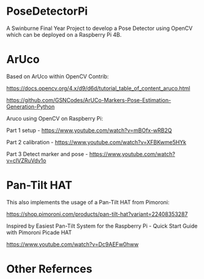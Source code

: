 # PoseDetectorPi
A Swinburne Final Year Project to develop a Pose Detector using OpenCV which can be deployed on a Raspberry Pi 4B.


# ArUco
Based on ArUco within OpenCV Contrib:

https://docs.opencv.org/4.x/d9/d6d/tutorial_table_of_content_aruco.html

https://github.com/GSNCodes/ArUCo-Markers-Pose-Estimation-Generation-Python

Aruco using OpenCV on Raspberry Pi: 

Part 1 setup -					https://www.youtube.com/watch?v=mBOfx-wRB2Q

Part 2 calibration -			https://www.youtube.com/watch?v=XFBKwme5HYk

Part 3 Detect marker and pose - https://www.youtube.com/watch?v=cIVZRuVdv1o


# Pan-Tilt HAT
This also implements the usage of a Pan-Tilt HAT from Pimoroni:

https://shop.pimoroni.com/products/pan-tilt-hat?variant=22408353287

Inspired by Easiest Pan-Tilt System for the Raspberry Pi - Quick Start Guide with Pimoroni Picade HAT

https://www.youtube.com/watch?v=Dc9AEFw0hww

# Other Refernces
